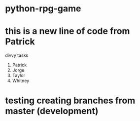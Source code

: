 # python-rpg-game

# this is a new line of code from Patrick

divvy tasks

1. Patrick
2. Jorge
3. Taylor
4. Whitney

# testing creating branches from master (development)

